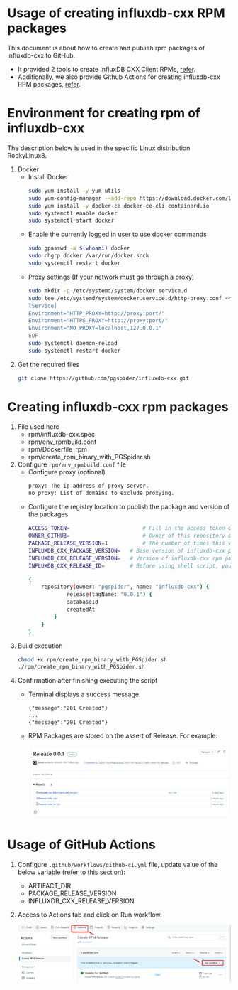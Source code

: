 Usage of creating influxdb-cxx RPM packages
=====================================

This document is about how to create and publish rpm packages of influxdb-cxx to GitHub. 
- It provided 2 tools to create InfluxDB CXX Client RPMs, [refer](#creating-influxdb-cxx-rpm-packages).
- Additionally, we also provide Github Actions for creating influxdb-cxx RPM packages, [refer](#usage-of-github-actions).

Environment for creating rpm of influxdb-cxx
=====================================
The description below is used in the specific Linux distribution RockyLinux8.
1. Docker
	- Install Docker
		```sh
		sudo yum install -y yum-utils
		sudo yum-config-manager --add-repo https://download.docker.com/linux/centos/docker-ce.repo
		sudo yum install -y docker-ce docker-ce-cli containerd.io
		sudo systemctl enable docker
		sudo systemctl start docker
		```
	- Enable the currently logged in user to use docker commands
		```sh
		sudo gpasswd -a $(whoami) docker
		sudo chgrp docker /var/run/docker.sock
		sudo systemctl restart docker
		```
	- Proxy settings (If your network must go through a proxy)
		```sh
		sudo mkdir -p /etc/systemd/system/docker.service.d
		sudo tee /etc/systemd/system/docker.service.d/http-proxy.conf << EOF
		[Service]
		Environment="HTTP_PROXY=http://proxy:port/"
		Environment="HTTPS_PROXY=http://proxy:port/"
		Environment="NO_PROXY=localhost,127.0.0.1"
		EOF
		sudo systemctl daemon-reload
		sudo systemctl restart docker
		```
2. Get the required files  
	```sh
	git clone https://github.com/pgspider/influxdb-cxx.git
	```

Creating influxdb-cxx rpm packages
=====================================
1. File used here
	- rpm/influxdb-cxx.spec
	- rpm/env_rpmbuild.conf
	- rpm/Dockerfile_rpm
	- rpm/create_rpm_binary_with_PGSpider.sh
2. Configure `rpm/env_rpmbuild.conf` file
	- Configure proxy (optional)
		```sh
		proxy: The ip address of proxy server.
		no_proxy: List of domains to exclude proxying.
		```
	- Configure the registry location to publish the package and version of the packages
		```sh
		ACCESS_TOKEN=						# Fill in the access token of your account. It will be used for authentication when publish docker image or packages to GitHub. Refer (https://docs.github.com/en/authentication/keeping-your-account-and-data-secure/managing-your-personal-access-tokens#creating-a-personal-access-token-classic) for how to create a access token.
		OWNER_GITHUB=						# Owner of this repository on Gihub (For example: https://github.com/pgspider/parquet_s3_fdw. The owner is pgspider).
		PACKAGE_RELEASE_VERSION=1			# The number of times this version of the influxdb-cxx has been packaged.
		INFLUXDB_CXX_PACKAGE_VERSION=	# Base version of influxdb-cxx package registry
		INFLUXDB_CXX_RELEASE_VERSION=	# Version of influxdb-cxx rpm package
		INFLUXDB_CXX_RELEASE_ID=		# Before using shell script, you need to create a release (with a tag name) in GitHub manually. And then you need to access into [here](https://docs.github.com/en/graphql/overview/explorer) and execute the below script to get release id (need to update **owner**, **name** and **tagName**):
		```
		```sh
		{
			repository(owner: "pgspider", name: "influxdb-cxx") {
					release(tagName: "0.0.1") {
					databaseId
					createdAt
				}
			}
		}
		```
3. Build execution
	```sh
	chmod +x rpm/create_rpm_binary_with_PGSpider.sh
	./rpm/create_rpm_binary_with_PGSpider.sh
	```
4. Confirmation after finishing executing the script
	- Terminal displays a success message. 
		```
		{"message":"201 Created"}
		...
		{"message":"201 Created"}
		```
	- RPM Packages are stored on the assert of Release. For example:

		![Alt text](images/GitHub/release_screen.PNG)

Usage of GitHub Actions
=====================================
1. Configure `.github/workflows/github-ci.yml` file, update value of the below variable (refer to [this section](#creating-influxdb-cxx-rpm-packages)):
	- ARTIFACT_DIR
	- PACKAGE_RELEASE_VERSION
	- INFLUXDB_CXX_RELEASE_VERSION

2. Access to Actions tab and click on Run workflow.

	![Alt text](images/GitHub/action_screen.PNG)
